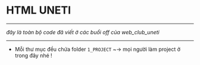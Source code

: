 # HTML UNETI
---
_đây là toàn bộ code đã viết ở các buổi off của web\_club\_uneti_ 

---

- Mỗi thư mục đều chứa folder `1_PROJECT` ~-> mọi người làm project ở trong đây nhé ! 